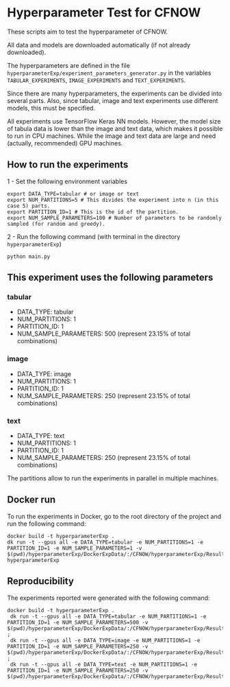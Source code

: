 # Hyperparameter Test for CFNOW

These scripts aim to test the hyperparameter of CFNOW.

All data and models are downloaded automatically (if not already downloaded). 

The hyperparameters are defined in the file `hyperparameterExp/experiment_parameters_generator.py` in the variables `TABULAR_EXPERIMENTS`, `IMAGE_EXPERIMENTS` and `TEXT_EXPERIMENTS`.

Since there are many hyperparameters, the experiments can be divided into several parts. Also, since tabular, image and text experiments use different models, this must be specified.

All experiments use TensorFlow Keras NN models. However, the model size of tabula data is lower than the image and text data, which makes it possible to run in CPU machines. While the image and text data are large and need (actually, recommended) GPU machines.

## How to run the experiments
1 - Set the following environment variables
```shell
export DATA_TYPE=tabular # or image or text
export NUM_PARTITIONS=5 # This divides the experiment into n (in this case 5) parts.
export PARTITION_ID=1 # This is the id of the partition.
export NUM_SAMPLE_PARAMETERS=100 # Number of parameters to be randomly sampled (for random and greedy). 
```
2 - Run the following command (with terminal in the directory `hyperparameterExp`)
```shell
python main.py
```

## This experiment uses the following parameters
### tabular
* DATA_TYPE: tabular
* NUM_PARTITIONS: 1
* PARTITION_ID: 1
* NUM_SAMPLE_PARAMETERS: 500 (represent 23.15% of total combinations)

### image
* DATA_TYPE: image
* NUM_PARTITIONS: 1
* PARTITION_ID: 1
* NUM_SAMPLE_PARAMETERS: 250 (represent 23.15% of total combinations)

### text
* DATA_TYPE: text
* NUM_PARTITIONS: 1
* PARTITION_ID: 1
* NUM_SAMPLE_PARAMETERS: 250 (represent 23.15% of total combinations)

The partitions allow to run the experiments in parallel in multiple machines.

## Docker run
To run the experiments in Docker, go to the root directory of the project and run the following command:
```shell
docker build -t hyperparameterExp .
dk run -t --gpus all -e DATA_TYPE=tabular -e NUM_PARTITIONS=1 -e PARTITION_ID=1 -e NUM_SAMPLE_PARAMETERS=1 -v $(pwd)/hyperparameterExp/DockerExpData/:/CFNOW/hyperparameterExp/Results hyperparameterExp
```

## Reproducibility
The experiments reported were generated with the following command:
```shell
docker build -t hyperparameterExp .
 dk run -t --gpus all -e DATA_TYPE=tabular -e NUM_PARTITIONS=1 -e PARTITION_ID=1 -e NUM_SAMPLE_PARAMETERS=500 -v $(pwd)/hyperparameterExp/DockerExpData/:/CFNOW/hyperparameterExp/Results ;
 dk run -t --gpus all -e DATA_TYPE=image -e NUM_PARTITIONS=1 -e PARTITION_ID=1 -e NUM_SAMPLE_PARAMETERS=250 -v $(pwd)/hyperparameterExp/DockerExpData/:/CFNOW/hyperparameterExp/Results ;
 dk run -t --gpus all -e DATA_TYPE=text -e NUM_PARTITIONS=1 -e PARTITION_ID=1 -e NUM_SAMPLE_PARAMETERS=250 -v $(pwd)/hyperparameterExp/DockerExpData/:/CFNOW/hyperparameterExp/Results
```